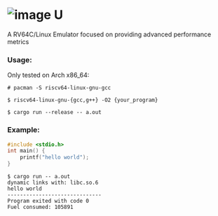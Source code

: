 # ![image](https://github.com/kil0meters/remu/assets/32966690/de8afc73-0599-4a4c-ba80-e354d688efb8) U

A RV64C/Linux Emulator focused on providing advanced performance metrics

### Usage:

Only tested on Arch x86\_64:

```
# pacman -S riscv64-linux-gnu-gcc

$ riscv64-linux-gnu-{gcc,g++} -O2 {your_program}

$ cargo run --release -- a.out
```

### Example:

```c
#include <stdio.h>
int main() {
    printf("hello world");
}
```

```
$ cargo run -- a.out
dynamic links with: libc.so.6
hello world
------------------------------
Program exited with code 0
Fuel consumed: 105891
```
